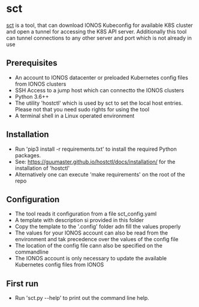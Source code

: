# sct

[sct](https://github.com/hpi-schul-cloud/infra-tools/tree/master/sct) is a tool, that can download IONOS Kubeconfig for available K8S cluster and open a tunnel for accessing the K8S API server.
Additionally this tool can tunnel connections to any other server and port which is not already in use

## Prerequisites

* An account to IONOS datacenter or preloaded Kubernetes config files from IONOS clusters
* SSH Access to a jump host which can connectto the IONOS clusters
* Python 3.6++
* The utility 'hostctl' which is used by sct to set the local host entries. Please not that you need sudo rights for using the tool
* A terminal shell in a Linux operated environment

## Installation

* Run 'pip3 install -r requirements.txt' to install the required Python packages.
* See: https://guumaster.github.io/hostctl/docs/installation/ for the installation of 'hostctl'
* Alternatively one can execute 'make requirements' on the root of the repo

## Configuration

* The tool reads it configuration from a file sct_config.yaml
* A template with description si provided in this folder
* Copy the template to the '.config' folder adn fill the values properly
* The values for your IONOS account can also be read from the environment and tak precedence over the values of the config file
* The location of the config file cann also be specified on the commandline
* The IONOS account is only necessary to update the available Kubernetes config files from IONOS

## First run

* Run 'sct.py --help' to print out the command line help.

